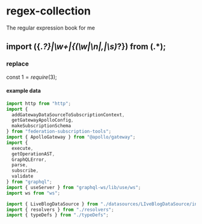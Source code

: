 # regex-collection
The regular expression book for me

## import (\{.*?\}|\w+|\{(\w|\n|,|\s)*?\}) from (.*);
### replace
const $1 = require($3);
#### example data
```js
import http from "http";
import {
  addGatewayDataSourceToSubscriptionContext,
  getGatewayApolloConfig,
  makeSubscriptionSchema
} from "federation-subscription-tools";
import { ApolloGateway } from "@apollo/gateway";
import {
  execute,
  getOperationAST,
  GraphQLError,
  parse,
  subscribe,
  validate
} from "graphql";
import { useServer } from "graphql-ws/lib/use/ws";
import ws from "ws";

import { LiveBlogDataSource } from "./datasources/LIveBlogDataSource/index";
import { resolvers } from "./resolvers";
import { typeDefs } from "./typeDefs";
```
